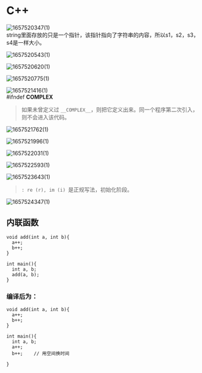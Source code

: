 # C++
![1657520347(1)](https://user-images.githubusercontent.com/63440757/178200756-a3003567-0f2b-4e27-a459-6410ae2037ae.png)  
string里面存放的只是一个指针，该指针指向了字符串的内容，所以s1，s2，s3，s4是一样大小。

![1657520543(1)](https://user-images.githubusercontent.com/63440757/178201278-37476984-e59f-4588-a555-23214961831c.png)

![1657520620(1)](https://user-images.githubusercontent.com/63440757/178201443-94d0b979-24b5-4630-9f4b-c1c4de3c9e1a.png)

![1657520775(1)](https://user-images.githubusercontent.com/63440757/178201754-bdba27a4-6696-4686-97f7-585c8e984ada.png)

![1657521416(1)](https://user-images.githubusercontent.com/63440757/178203285-3e4b5620-cd71-463b-a6c8-414bdb83de10.png)  
#ifndef __COMPLEX__
> 如果未曾定义过 `__COMPLEX__`，则把它定义出来。同一个程序第二次引入，则不会进入该代码。

![1657521762(1)](https://user-images.githubusercontent.com/63440757/178204144-008c1605-2108-4c4d-9691-e3e02967b109.png)

![1657521996(1)](https://user-images.githubusercontent.com/63440757/178204727-e054ef62-c752-47a5-8a0b-9c876d354c23.png)

![1657522031(1)](https://user-images.githubusercontent.com/63440757/178204816-a6d222bf-1eb8-4187-bba0-73fa58752492.png)

![1657522593(1)](https://user-images.githubusercontent.com/63440757/178206291-bdbc0350-312f-418c-8acb-6c3cf5d358c6.png)

![1657523643(1)](https://user-images.githubusercontent.com/63440757/178208872-1c381eda-cede-45cd-99bc-0d7b809ef9dc.png)
> `: re (r), im (i) `是正规写法，初始化阶段。

![1657524347(1)](https://user-images.githubusercontent.com/63440757/178210710-f34a3faa-ed7b-4161-af4b-b685762f4145.png)

## 内联函数
```
void add(int a, int b){
  a++;
  b++;
}

int main(){
  int a, b;
  add(a, b);
}
```
### 编译后为：
```
void add(int a, int b){
  a++;
  b++;
}

int main(){
  int a, b;
  a++;
  b++;    // 用空间换时间

}

```

